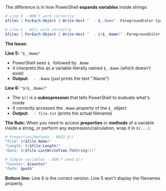 The difference is in how PowerShell **expands variables** inside strings:

```powershell
# Line 5 - WON'T work correctly
$files | ForEach-Object { Write-Host "  - $_.Name" -ForegroundColor Cyan}

# Line 6 - WILL work correctly  
$files | ForEach-Object { Write-Host "  - $($_.Name)" -ForegroundColor Cyan}
```

**The Issue:**

**Line 5:** `"$_.Name"` 
- PowerShell sees `$_` followed by `.Name`
- It interprets this as a variable literally named `$_.Name` (which doesn't exist)
- **Output:** `  - .Name` (just prints the text ".Name")

**Line 6:** `"$($_.Name)"`
- The `$()` is a **subexpression** that tells PowerShell to evaluate what's inside
- It correctly accesses the `.Name` property of the `$_` object
- **Output:** `  - file.txt` (prints the actual filename)

**The Rule:**
When you need to access **properties** or **methods** of a variable inside a string, or perform any expression/calculation, wrap it in `$(...)`:

```powershell
# Properties/Methods - NEED $()
"File: $($file.Name)"
"Length: $($file.Length)"
"Date: $($file.LastWriteTime.ToString())"

# Simple variables - DON'T need $()
"Counter: $counter"
"Path: $path"
```

**Bottom line:** Line 6 is the correct version. Line 5 won't display the filenames properly.